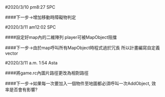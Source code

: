 #2020/3/10 pm8:27 SPC

####下一步->增加移動時障礙物判定 

#2020/3/11 am12:02 SPC

####設定好map內的二維陣列 player可被MapObject阻擋

####下一步->由於map呼叫所有MapObject時程式過於冗長 所以計畫編寫自定義vector

#2020/3/11 a.m. 1:54 Asta

####將game.rc內圖片路徑更改為相對路徑

####下一步->如果每一次要加入一個物件至地圖都必須呼叫一次AddObject, 效率是否會有影響?

